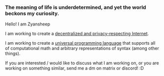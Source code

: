### The meaning of life is underdetermined, and yet the world beckons my curiosity.

Hello! I am Zyansheep

I am working to create a [decentralized and privacy-respecting Internet](https://dither.link/docs/dither.html).

I am working to create a [universal programming language](https://dither.link/docs/disp/disp.html) that supports all of computational math and arbitrary representations of syntax (among other things).

If you are interested / would like to discuss what I am working on, or you are working on something similar, send me a dm on matrix or discord! :D
